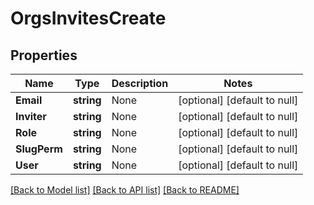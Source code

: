 # OrgsInvitesCreate

## Properties
Name | Type | Description | Notes
------------ | ------------- | ------------- | -------------
**Email** | **string** | None | [optional] [default to null]
**Inviter** | **string** | None | [optional] [default to null]
**Role** | **string** | None | [optional] [default to null]
**SlugPerm** | **string** | None | [optional] [default to null]
**User** | **string** | None | [optional] [default to null]

[[Back to Model list]](../README.md#documentation-for-models) [[Back to API list]](../README.md#documentation-for-api-endpoints) [[Back to README]](../README.md)


